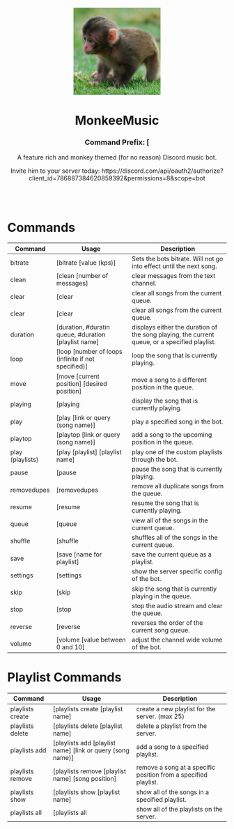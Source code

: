 <p align="center">
    <img src="monk.png" alt="Monkey Picture" width="200" height="200">
  </a>
</p>

<h1 align="center">MonkeeMusic</h1>
<h3 align="center">Command Prefix: [</h3>
<p align="center">A feature rich and monkey themed (for no reason) Discord music bot.</p>
<p align="center">Invite him to your server today: https://discord.com/api/oauth2/authorize?client_id=786887384620859392&permissions=8&scope=bot </p>
<br>
<br>

# Commands

| Command | Usage | Description |
| ------- | ---------- | ----------- |
| bitrate | \[bitrate [value (kps)] | Sets the bots bitrate. Will not go into effect until the next song. |
| clean | \[clean [number of messages] | clear messages from the text channel. |
| clear | \[clear | clear all songs from the current queue. |
| clear | \[clear | clear all songs from the current queue. |
| duration | \[duration, #duratin queue, #duration [playlist name] | displays either the duration of the song playing, the current queue, or a specified playlist. |
| loop | \[loop [number of loops (infinite if not specified)] | loop the song that is currently playing. |
| move | \[move [current position] [desired position] | move a song to a different position in the queue. |
| playing | \[playing | display the song that is currently playing. |
| play | \[play [link or query (song name)] | play a specified song in the bot. |
| playtop | \[playtop [link or query (song name)] | add a song to the upcoming position in the queue. |
| play (playlists) | \[play [playlist] [playlist name] | play one of the custom playlists through the bot. |
| pause | \[pause | pause the song that is currently playing. |
| removedupes | \[removedupes | remove all duplicate songs from the queue. |
| resume | \[resume | resume the song that is currently playing. |
| queue | \[queue | view all of the songs in the current queue. |
| shuffle | \[shuffle | shuffles all of the songs in the current queue. |
| save | \[save [name for playlist] | save the current queue as a playlist. |
| settings | \[settings | show the server specific config of the bot. |
| skip | \[skip | skip the song that is currently playing in the queue. |
| stop | \[stop | stop the audio stream and clear the queue. |
| reverse | \[reverse | reverses the order of the current song queue. |
| volume | \[volume [value between 0 and 10] | adjust the channel wide volume of the bot. |

# Playlist Commands

| Command | Usage | Description |
| ------- | ---------- | ----------- |
| playlists create | \[playlists create [playlist name] | create a new playlist for the server. (max 25) |
| playlists delete | \[playlists delete [playlist name] | delete a playlist from the server. |
| playlists add | \[playlists add [playlist name] [link or query (song name)] | add a song to a specified playlist. |
| playlists remove | \[playlists remove [playlist name] [song position] | remove a song at a specific position from a specified playlist. |
| playlists show | \[playlists show [playlist name] | show all of the songs in a specified playlist. |
| playlists all | \[playlists all | show all of the playlists on the server. |
